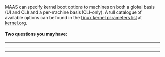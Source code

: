<!-- deb-2-7-cli
||2.7|2.8|2.9|
|-----:|:-----:|:-----:|:-----:|
|Snap|[CLI](/t/kernel-boot-options/2778) ~ [UI](/t/kernel-boot-options/2779)|[CLI](/t/kernel-boot-options/2780) ~ [UI](/t/kernel-boot-options/2781)|[CLI](/t/kernel-boot-options/2782) ~ [UI](/t/kernel-boot-options/2783)|
|Packages|CLI ~ [UI](/t/kernel-boot-options/2785)|[CLI](/t/kernel-boot-options/2786) ~ [UI](/t/kernel-boot-options/2787)|[CLI](/t/kernel-boot-options/2788) ~ [UI](/t/kernel-boot-options/2789)|
 deb-2-7-cli -->

<!-- deb-2-7-ui
||2.7|2.8|2.9|
|-----:|:-----:|:-----:|:-----:|
|Snap|[CLI](/t/kernel-boot-options/2778) ~ [UI](/t/kernel-boot-options/2779)|[CLI](/t/kernel-boot-options/2780) ~ [UI](/t/kernel-boot-options/2781)|[CLI](/t/kernel-boot-options/2782) ~ [UI](/t/kernel-boot-options/2783)|
|Packages|[CLI](/t/kernel-boot-options/2784) ~ UI|[CLI](/t/kernel-boot-options/2786) ~ [UI](/t/kernel-boot-options/2787)|[CLI](/t/kernel-boot-options/2788) ~ [UI](/t/kernel-boot-options/2789)|
 deb-2-7-ui -->

<!-- deb-2-8-cli
||2.7|2.8|2.9|
|-----:|:-----:|:-----:|:-----:|
|Snap|[CLI](/t/kernel-boot-options/2778) ~ [UI](/t/kernel-boot-options/2779)|[CLI](/t/kernel-boot-options/2780) ~ [UI](/t/kernel-boot-options/2781)|[CLI](/t/kernel-boot-options/2782) ~ [UI](/t/kernel-boot-options/2783)|
|Packages|[CLI](/t/kernel-boot-options/2784) ~ [UI](/t/kernel-boot-options/2785)|CLI ~ [UI](/t/kernel-boot-options/2787)|[CLI](/t/kernel-boot-options/2788) ~ [UI](/t/kernel-boot-options/2789)|
 deb-2-8-cli -->

<!-- deb-2-8-ui
||2.7|2.8|2.9|
|-----:|:-----:|:-----:|:-----:|
|Snap|[CLI](/t/kernel-boot-options/2778) ~ [UI](/t/kernel-boot-options/2779)|[CLI](/t/kernel-boot-options/2780) ~ [UI](/t/kernel-boot-options/2781)|[CLI](/t/kernel-boot-options/2782) ~ [UI](/t/kernel-boot-options/2783)|
|Packages|[CLI](/t/kernel-boot-options/2784) ~ [UI](/t/kernel-boot-options/2785)|[CLI](/t/kernel-boot-options/2786) ~ UI|[CLI](/t/kernel-boot-options/2788) ~ [UI](/t/kernel-boot-options/2789)|
 deb-2-8-ui -->

<!-- deb-2-9-cli
||2.7|2.8|2.9|
|-----:|:-----:|:-----:|:-----:|
|Snap|[CLI](/t/kernel-boot-options/2778) ~ [UI](/t/kernel-boot-options/2779)|[CLI](/t/kernel-boot-options/2780) ~ [UI](/t/kernel-boot-options/2781)|[CLI](/t/kernel-boot-options/2782) ~ [UI](/t/kernel-boot-options/2783)|
|Packages|[CLI](/t/kernel-boot-options/2784) ~ [UI](/t/kernel-boot-options/2785)|[CLI](/t/kernel-boot-options/2786) ~ [UI](/t/kernel-boot-options/2787)|CLI ~ [UI](/t/kernel-boot-options/2789)|
 deb-2-9-cli -->

<!-- deb-2-9-ui
||2.7|2.8|2.9|
|-----:|:-----:|:-----:|:-----:|
|Snap|[CLI](/t/kernel-boot-options/2778) ~ [UI](/t/kernel-boot-options/2779)|[CLI](/t/kernel-boot-options/2780) ~ [UI](/t/kernel-boot-options/2781)|[CLI](/t/kernel-boot-options/2782) ~ [UI](/t/kernel-boot-options/2783)|
|Packages|[CLI](/t/kernel-boot-options/2784) ~ [UI](/t/kernel-boot-options/2785)|[CLI](/t/kernel-boot-options/2786) ~ [UI](/t/kernel-boot-options/2787)|[CLI](/t/kernel-boot-options/2788) ~ UI|
 deb-2-9-ui -->

<!-- snap-2-7-cli
||2.7|2.8|2.9|
|-----:|:-----:|:-----:|:-----:|
|Snap|CLI ~ [UI](/t/kernel-boot-options/2779)|[CLI](/t/kernel-boot-options/2780) ~ [UI](/t/kernel-boot-options/2781)|[CLI](/t/kernel-boot-options/2782) ~ [UI](/t/kernel-boot-options/2783)|
|Packages|[CLI](/t/kernel-boot-options/2784) ~ [UI](/t/kernel-boot-options/2785)|[CLI](/t/kernel-boot-options/2786) ~ [UI](/t/kernel-boot-options/2787)|[CLI](/t/kernel-boot-options/2788) ~ [UI](/t/kernel-boot-options/2789)|
 snap-2-7-cli -->

<!-- snap-2-7-ui
||2.7|2.8|2.9|
|-----:|:-----:|:-----:|:-----:|
|Snap|[CLI](/t/kernel-boot-options/2778) ~ UI|[CLI](/t/kernel-boot-options/2780) ~ [UI](/t/kernel-boot-options/2781)|[CLI](/t/kernel-boot-options/2782) ~ [UI](/t/kernel-boot-options/2783)|
|Packages|[CLI](/t/kernel-boot-options/2784) ~ [UI](/t/kernel-boot-options/2785)|[CLI](/t/kernel-boot-options/2786) ~ [UI](/t/kernel-boot-options/2787)|[CLI](/t/kernel-boot-options/2788) ~ [UI](/t/kernel-boot-options/2789)|
 snap-2-7-ui -->

<!-- snap-2-8-cli
||2.7|2.8|2.9|
|-----:|:-----:|:-----:|:-----:|
|Snap|[CLI](/t/kernel-boot-options/2778) ~ [UI](/t/kernel-boot-options/2779)|CLI ~ [UI](/t/kernel-boot-options/2781)|[CLI](/t/kernel-boot-options/2782) ~ [UI](/t/kernel-boot-options/2783)|
|Packages|[CLI](/t/kernel-boot-options/2784) ~ [UI](/t/kernel-boot-options/2785)|[CLI](/t/kernel-boot-options/2786) ~ [UI](/t/kernel-boot-options/2787)|[CLI](/t/kernel-boot-options/2788) ~ [UI](/t/kernel-boot-options/2789)|
 snap-2-8-cli -->

<!-- snap-2-8-ui
||2.7|2.8|2.9|
|-----:|:-----:|:-----:|:-----:|
|Snap|[CLI](/t/kernel-boot-options/2778) ~ [UI](/t/kernel-boot-options/2779)|[CLI](/t/kernel-boot-options/2780) ~ UI|[CLI](/t/kernel-boot-options/2782) ~ [UI](/t/kernel-boot-options/2783)|
|Packages|[CLI](/t/kernel-boot-options/2784) ~ [UI](/t/kernel-boot-options/2785)|[CLI](/t/kernel-boot-options/2786) ~ [UI](/t/kernel-boot-options/2787)|[CLI](/t/kernel-boot-options/2788) ~ [UI](/t/kernel-boot-options/2789)|
 snap-2-8-ui -->

<!-- snap-2-9-cli
||2.7|2.8|2.9|
|-----:|:-----:|:-----:|:-----:|
|Snap|[CLI](/t/kernel-boot-options/2778) ~ [UI](/t/kernel-boot-options/2779)|[CLI](/t/kernel-boot-options/2780) ~ [UI](/t/kernel-boot-options/2781)|CLI ~ [UI](/t/kernel-boot-options/2783)|
|Packages|[CLI](/t/kernel-boot-options/2784) ~ [UI](/t/kernel-boot-options/2785)|[CLI](/t/kernel-boot-options/2786) ~ [UI](/t/kernel-boot-options/2787)|[CLI](/t/kernel-boot-options/2788) ~ [UI](/t/kernel-boot-options/2789)|
 snap-2-9-cli -->

<!-- snap-2-9-ui
||2.7|2.8|2.9|
|-----:|:-----:|:-----:|:-----:|
|Snap|[CLI](/t/kernel-boot-options/2778) ~ [UI](/t/kernel-boot-options/2779)|[CLI](/t/kernel-boot-options/2780) ~ [UI](/t/kernel-boot-options/2781)|[CLI](/t/kernel-boot-options/2782) ~ UI|
|Packages|[CLI](/t/kernel-boot-options/2784) ~ [UI](/t/kernel-boot-options/2785)|[CLI](/t/kernel-boot-options/2786) ~ [UI](/t/kernel-boot-options/2787)|[CLI](/t/kernel-boot-options/2788) ~ [UI](/t/kernel-boot-options/2789)|
 snap-2-9-ui -->

MAAS can specify kernel boot options to machines on both a global basis (UI and CLI) and a per-machine basis (CLI-only). A full catalogue of available options can be found in the [Linux kernel parameters list](https://www.kernel.org/doc/html/latest/admin-guide/kernel-parameters.html) at [kernel.org](https://www.kernel.org).

#### Two questions you may have:

<!-- deb-2-7-cli
1. [How can I set global kernel boot options for all machines?](#heading--global-kernel-boot-options)
2. [How can I set kernel boot options for a specific machine?](/t/maas-tags-deb-2-7-cli/2892#heading--per-node-kernel-boot-options)
 deb-2-7-cli -->

<!-- deb-2-7-ui
1. [How can I set global kernel boot options for all machines?](#heading--global-kernel-boot-options)
2. [How can I set kernel boot options for a specific machine?](/t/maas-tags-deb-2-7-cli/2892#heading--per-node-kernel-boot-options)
 deb-2-7-ui -->

<!-- deb-2-8-cli
1. [How can I set global kernel boot options for all machines?](#heading--global-kernel-boot-options)
2. [How can I set kernel boot options for a specific machine?](/t/maas-tags-deb-2-8-cli/2894#heading--per-node-kernel-boot-options)
 deb-2-8-cli -->

<!-- deb-2-8-ui
1. [How can I set global kernel boot options for all machines?](#heading--global-kernel-boot-options)
2. [How can I set kernel boot options for a specific machine?](/t/maas-tags-deb-2-8-cli/2894#heading--per-node-kernel-boot-options)
 deb-2-8-ui -->

<!-- deb-2-9-cli
1. [How can I set global kernel boot options for all machines?](#heading--global-kernel-boot-options)
2. [How can I set kernel boot options for a specific machine?](/t/maas-tags-deb-2-9-cli/2896#heading--per-node-kernel-boot-options)
 deb-2-9-cli -->

<!-- deb-2-9-ui
1. [How can I set global kernel boot options for all machines?](#heading--global-kernel-boot-options)
2. [How can I set kernel boot options for a specific machine?](/t/maas-tags-deb-2-9-cli/2896#heading--per-node-kernel-boot-options)
 deb-2-9-ui -->

<!-- snap-2-7-cli
1. [How can I set global kernel boot options for all machines?](#heading--global-kernel-boot-options)
2. [How can I set kernel boot options for a specific machine?](/t/maas-tags-snap-2-7-cli/2886#heading--per-node-kernel-boot-options)
 snap-2-7-cli -->

<!-- snap-2-7-ui
1. [How can I set global kernel boot options for all machines?](#heading--global-kernel-boot-options)
2. [How can I set kernel boot options for a specific machine?](/t/maas-tags-snap-2-7-cli/2886#heading--per-node-kernel-boot-options)
 snap-2-7-ui -->

<!-- snap-2-8-cli
1. [How can I set global kernel boot options for all machines?](#heading--global-kernel-boot-options)
2. [How can I set kernel boot options for a specific machine?](/t/maas-tags-snap-2-8-cli/2888#heading--per-node-kernel-boot-options)
 snap-2-8-cli -->

<!-- snap-2-8-ui
1. [How can I set global kernel boot options for all machines?](#heading--global-kernel-boot-options)
2. [How can I set kernel boot options for a specific machine?](/t/maas-tags-snap-2-8-cli/2888#heading--per-node-kernel-boot-options)
 snap-2-8-ui -->

<!-- snap-2-9-cli
1. [How can I set global kernel boot options for all machines?](#heading--global-kernel-boot-options)
2. [How can I set kernel boot options for a specific machine?](/t/maas-tags-snap-2-9-cli/2890#heading--per-node-kernel-boot-options)
 snap-2-9-cli -->

<!-- snap-2-9-ui
1. [How can I set global kernel boot options for all machines?](#heading--global-kernel-boot-options)
2. [How can I set kernel boot options for a specific machine?](/t/maas-tags-snap-2-9-cli/2890#heading--per-node-kernel-boot-options)
 snap-2-9-ui -->

<!-- snap-2-7-ui snap-2-8-ui snap-2-9-ui deb-2-7-ui deb-2-8-ui deb-2-9-ui

<a href="#heading--global-kernel-boot-options"><h2 id="heading--global-kernel-boot-options">Global kernel boot options</h2></a>

To set kernel boot options globally, as an admin, open the 'Settings' page and on the 'General' tab scroll down to the 'Global Kernel Parameters' section:

<a href="https://assets.ubuntu.com/v1/8b793b6d-nodes-kernel-options__2.2_global.png" target = "_blank"><img src="https://assets.ubuntu.com/v1/8b793b6d-nodes-kernel-options__2.2_global.png"></a>

Type in the desired (space separated) options and click 'Save'. The contents of the field will be used as-is. Do not use extra characters.
snap-2-7-ui snap-2-8-ui snap-2-9-ui deb-2-7-ui deb-2-8-ui deb-2-9-ui -->

<!-- snap-2-7-cli snap-2-8-cli snap-2-9-cli deb-2-7-cli deb-2-8-cli deb-2-9-cli


<a href="#heading--cli"><h2 id="heading--cli">Global kernel boot options</h2></a>

You can set kernel boot options and apply them to all machines with the CLI command:

``` bash
maas $PROFILE maas set-config name=kernel_opts value='$KERNEL_OPTIONS'
```
snap-2-7-cli snap-2-8-cli snap-2-9-cli deb-2-7-cli deb-2-8-cli deb-2-9-cli -->


------
****
------
